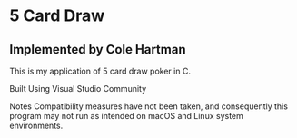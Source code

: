 5 Card Draw
=
Implemented by Cole Hartman
-
This is my application of 5 card draw poker in C.

Built Using Visual Studio Community

Notes
Compatibility measures have not been taken, and consequently this program may not run as intended on macOS and Linux system environments.
